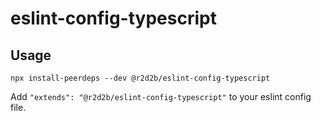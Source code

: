 # eslint-config-typescript

## Usage

```
npx install-peerdeps --dev @r2d2b/eslint-config-typescript
```

Add `"extends": "@r2d2b/eslint-config-typescript"` to your eslint config file.
